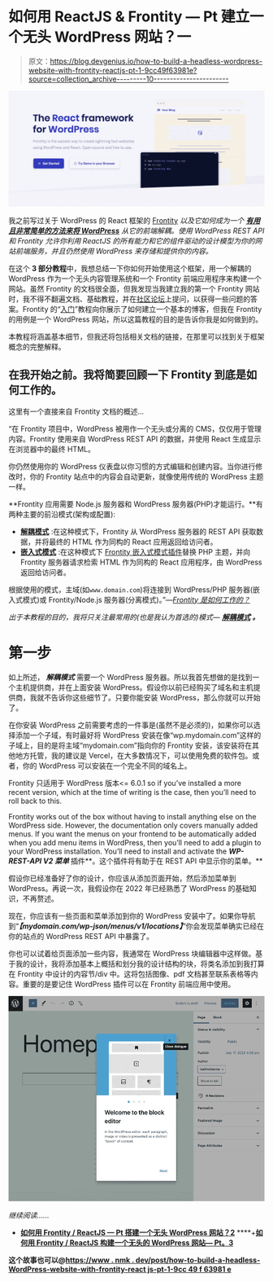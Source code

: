 # 如何用 ReactJS & Frontity — Pt 建立一个无头 WordPress 网站？一

> 原文：<https://blog.devgenius.io/how-to-build-a-headless-wordpress-website-with-frontity-reactjs-pt-1-9cc49f63981e?source=collection_archive---------10----------------------->

![](img/cf34f467c157fcfa3cfe1dcf7b7c5582.png)

我之前写过关于 WordPress 的 React 框架的 [Frontity](https://frontity.org/) *以及它如何成为一个 [**有用且非常简单的方法来将 WordPress**](/fronting-up-headless-wordpress-and-react-with-frontity-10422993a9db) 从它的前端解耦。使用 WordPress REST API 和 Frontity 允许你利用 ReactJS 的所有能力和它的组件驱动的设计模型为你的网站前端服务，并且仍然使用 WordPress 来存储和提供你的内容。*

在这个 **3 部分教程**中，我想总结一下你如何开始使用这个框架，用一个解耦的 WordPress 作为一个无头内容管理系统和一个 Frontity 前端应用程序来构建一个网站。虽然 Frontity 的文档很全面，但我发现当我建立我的第一个 Frontity 网站时，我不得不翻遍文档、基础教程，并在[社区论坛](https://community.frontity.org/)上提问，以获得一些问题的答案。Frontity 的“[入门](https://docs.frontity.org/getting-started/quick-start-guide)”教程向你展示了如何建立一个基本的博客，但我在 Frontity 的用例是一个 WordPress 网站，所以这篇教程的目的是告诉你我是如何做到的。

本教程将涵盖基本细节，但我还将包括相关文档的链接，在那里可以找到关于框架概念的完整解释。

## 在我开始之前。我将简要回顾一下 Frontity 到底是如何工作的。

这里有一个直接来自 Frontity 文档的概述…

“在 Frontity 项目中，WordPress 被用作一个无头或分离的 CMS，仅仅用于管理内容。Frontity 使用来自 WordPress REST API 的数据，并使用 React 生成显示在浏览器中的最终 HTML。

你仍然使用你的 WordPress 仪表盘以你习惯的方式编辑和创建内容。当你进行修改时，你的 Frontity 站点中的内容会自动更新，就像使用传统的 WordPress 主题一样。

**Frontity 应用需要 Node.js 服务器和 WordPress 服务器(PHP)才能运行。**有两种主要的前沿模式(架构或配置):

*   [**解耦模式**](/architecture/decoupled-mode) :在这种模式下，Frontity 从 WordPress 服务器的 REST API 获取数据，并将最终的 HTML 作为同构的 React 应用返回给访问者。
*   [**嵌入式模式**](/architecture/embedded-mode) :在这种模式下 [Frontity 嵌入式模式插件](https://api.frontity.org/frontity-plugins/embedded-mode)替换 PHP 主题，并向 Frontity 服务器请求检索 HTML 作为同构的 React 应用程序，由 WordPress 返回给访问者。

根据使用的模式，主域(如`www.domain.com`)将连接到 WordPress/PHP 服务器(嵌入式模式)或 Frontity/Node.js 服务器(分离模式)。”—[*Frontity 是如何工作的？*](https://docs.frontity.org/about)

*出于本教程的目的，我将只关注最常用的(也是我认为首选的)模式—* [***解耦模式***](/architecture/decoupled-mode) ***。***

# 第一步

如上所述， ***解耦模式*** 需要一个 WordPress 服务器。所以我首先想做的是找到一个主机提供商，并在上面安装 WordPress。假设你以前已经购买了域名和主机提供商，我就不告诉你这些细节了。只要你能安装 WordPress，那么你就可以开始了。

在你安装 WordPress 之前需要考虑的一件事是(虽然不是必须的)，如果你可以选择添加一个子域，有时最好将 WordPress 安装在像“wp.mydomain.com”这样的子域上，目的是将主域“mydomain.com”指向你的 Frontity 安装，该安装将在其他地方托管，我的建议是 Vercel，在大多数情况下，可以使用免费的软件包。或者，你的 WordPress 可以安装在一个完全不同的域名上。

Frontity 只适用于 WordPress 版本<= 6.0.1 so if you’ve installed a more recent version, which at the time of writing is the case, then you’ll need to roll back to this.

Frontity works out of the box without having to install anything else on the WordPress side. However, the documentation only covers manually added menus. If you want the menus on your frontend to be automatically added when you add menu items in WordPress, then you’ll need to add a plugin to your WordPress installation. You’ll need to install and activate the ***WP-REST-API V2 菜单*** 插件**。这个插件将有助于在 REST API 中显示你的菜单。**

假设你已经准备好了你的设计，你应该从添加页面开始，然后添加菜单到 WordPress。再说一次，我假设你在 2022 年已经熟悉了 WordPress 的基础知识，不再赘述。

现在，你应该有一些页面和菜单添加到你的 WordPress 安装中了。如果你导航到“***【mydomain.com/wp-json/menus/v1/locations】***”你会发现菜单确实已经在你的站点的 WordPress REST API 中暴露了。

你也可以试着给页面添加一些内容，我通常在 WordPress 块编辑器中这样做。基于我的设计，我将添加基本上概括和划分我的设计结构的块，将类名添加到我打算在 Frontity 中设计的内容节/div 中。这将包括图像、pdf 文档甚至联系表格等内容。重要的是要记住 WordPress 插件可以在 Frontity 前端应用中使用。

![](img/44004ea91fdaacc765eeb71951273cd6.png)

*继续阅读……*

*   [**如何用 Frontity / ReactJS — Pt 搭建一个无头 WordPress 网站？2**](https://medium.com/@mckenna.niall/how-to-build-a-headless-wordpress-website-with-frontity-reactjs-pt-2-3933990bab54) ****+**[**如何用 Frontity / ReactJS 构建一个无头的 WordPress 网站— Pt。3**](https://medium.com/@mckenna.niall/how-to-build-a-headless-wordpress-website-with-frontity-reactjs-pt-3-ff98d654ac75)**

**这个故事也可以@[https://www . nmk . dev/post/how-to-build-a-headless-WordPress-website-with-frontity-react js-pt-1-9cc 49 f 63981 e](https://www.nmk.dev/post/how-to-build-a-headless-wordpress-website-with-frontity-reactjs-pt-1-9cc49f63981e)**